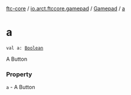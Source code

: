 [ftc-core](../../index.md) / [io.arct.ftccore.gamepad](../index.md) / [Gamepad](index.md) / [a](./a.md)

# a

`val a: `[`Boolean`](https://kotlinlang.org/api/latest/jvm/stdlib/kotlin/-boolean/index.html)

A Button

### Property

`a` - A Button